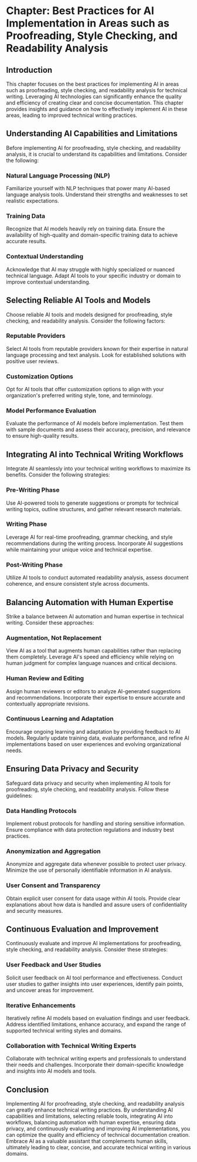 Chapter: Best Practices for AI Implementation in Areas such as Proofreading, Style Checking, and Readability Analysis
=====================================================================================================================

Introduction
------------

This chapter focuses on the best practices for implementing AI in areas such as proofreading, style checking, and readability analysis for technical writing. Leveraging AI technologies can significantly enhance the quality and efficiency of creating clear and concise documentation. This chapter provides insights and guidance on how to effectively implement AI in these areas, leading to improved technical writing practices.

Understanding AI Capabilities and Limitations
---------------------------------------------

Before implementing AI for proofreading, style checking, and readability analysis, it is crucial to understand its capabilities and limitations. Consider the following:

### Natural Language Processing (NLP)

Familiarize yourself with NLP techniques that power many AI-based language analysis tools. Understand their strengths and weaknesses to set realistic expectations.

### Training Data

Recognize that AI models heavily rely on training data. Ensure the availability of high-quality and domain-specific training data to achieve accurate results.

### Contextual Understanding

Acknowledge that AI may struggle with highly specialized or nuanced technical language. Adapt AI tools to your specific industry or domain to improve contextual understanding.

Selecting Reliable AI Tools and Models
--------------------------------------

Choose reliable AI tools and models designed for proofreading, style checking, and readability analysis. Consider the following factors:

### Reputable Providers

Select AI tools from reputable providers known for their expertise in natural language processing and text analysis. Look for established solutions with positive user reviews.

### Customization Options

Opt for AI tools that offer customization options to align with your organization's preferred writing style, tone, and terminology.

### Model Performance Evaluation

Evaluate the performance of AI models before implementation. Test them with sample documents and assess their accuracy, precision, and relevance to ensure high-quality results.

Integrating AI into Technical Writing Workflows
-----------------------------------------------

Integrate AI seamlessly into your technical writing workflows to maximize its benefits. Consider the following strategies:

### Pre-Writing Phase

Use AI-powered tools to generate suggestions or prompts for technical writing topics, outline structures, and gather relevant research materials.

### Writing Phase

Leverage AI for real-time proofreading, grammar checking, and style recommendations during the writing process. Incorporate AI suggestions while maintaining your unique voice and technical expertise.

### Post-Writing Phase

Utilize AI tools to conduct automated readability analysis, assess document coherence, and ensure consistent style across documents.

Balancing Automation with Human Expertise
-----------------------------------------

Strike a balance between AI automation and human expertise in technical writing. Consider these approaches:

### Augmentation, Not Replacement

View AI as a tool that augments human capabilities rather than replacing them completely. Leverage AI's speed and efficiency while relying on human judgment for complex language nuances and critical decisions.

### Human Review and Editing

Assign human reviewers or editors to analyze AI-generated suggestions and recommendations. Incorporate their expertise to ensure accurate and contextually appropriate revisions.

### Continuous Learning and Adaptation

Encourage ongoing learning and adaptation by providing feedback to AI models. Regularly update training data, evaluate performance, and refine AI implementations based on user experiences and evolving organizational needs.

Ensuring Data Privacy and Security
----------------------------------

Safeguard data privacy and security when implementing AI tools for proofreading, style checking, and readability analysis. Follow these guidelines:

### Data Handling Protocols

Implement robust protocols for handling and storing sensitive information. Ensure compliance with data protection regulations and industry best practices.

### Anonymization and Aggregation

Anonymize and aggregate data whenever possible to protect user privacy. Minimize the use of personally identifiable information in AI analysis.

### User Consent and Transparency

Obtain explicit user consent for data usage within AI tools. Provide clear explanations about how data is handled and assure users of confidentiality and security measures.

Continuous Evaluation and Improvement
-------------------------------------

Continuously evaluate and improve AI implementations for proofreading, style checking, and readability analysis. Consider these strategies:

### User Feedback and User Studies

Solicit user feedback on AI tool performance and effectiveness. Conduct user studies to gather insights into user experiences, identify pain points, and uncover areas for improvement.

### Iterative Enhancements

Iteratively refine AI models based on evaluation findings and user feedback. Address identified limitations, enhance accuracy, and expand the range of supported technical writing styles and domains.

### Collaboration with Technical Writing Experts

Collaborate with technical writing experts and professionals to understand their needs and challenges. Incorporate their domain-specific knowledge and insights into AI models and tools.

Conclusion
----------

Implementing AI for proofreading, style checking, and readability analysis can greatly enhance technical writing practices. By understanding AI capabilities and limitations, selecting reliable tools, integrating AI into workflows, balancing automation with human expertise, ensuring data privacy, and continuously evaluating and improving AI implementations, you can optimize the quality and efficiency of technical documentation creation. Embrace AI as a valuable assistant that complements human skills, ultimately leading to clear, concise, and accurate technical writing in various domains.
